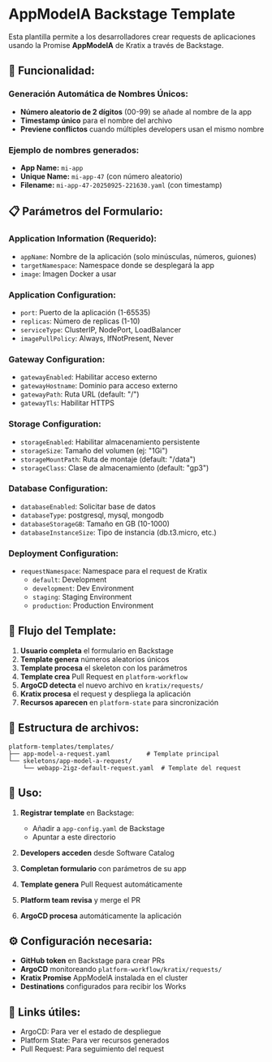 # AppModelA Backstage Template

Esta plantilla permite a los desarrolladores crear requests de aplicaciones usando la Promise **AppModelA** de Kratix a través de Backstage.

## 🎯 **Funcionalidad:**

### **Generación Automática de Nombres Únicos:**
- **Número aleatorio de 2 dígitos** (00-99) se añade al nombre de la app
- **Timestamp único** para el nombre del archivo
- **Previene conflictos** cuando múltiples developers usan el mismo nombre

### **Ejemplo de nombres generados:**
- **App Name:** `mi-app`
- **Unique Name:** `mi-app-47` (con número aleatorio)
- **Filename:** `mi-app-47-20250925-221630.yaml` (con timestamp)

## 📋 **Parámetros del Formulario:**

### **Application Information (Requerido):**
- `appName`: Nombre de la aplicación (solo minúsculas, números, guiones)
- `targetNamespace`: Namespace donde se desplegará la app
- `image`: Imagen Docker a usar

### **Application Configuration:**
- `port`: Puerto de la aplicación (1-65535)
- `replicas`: Número de replicas (1-10)  
- `serviceType`: ClusterIP, NodePort, LoadBalancer
- `imagePullPolicy`: Always, IfNotPresent, Never

### **Gateway Configuration:**
- `gatewayEnabled`: Habilitar acceso externo
- `gatewayHostname`: Dominio para acceso externo
- `gatewayPath`: Ruta URL (default: "/")
- `gatewayTls`: Habilitar HTTPS

### **Storage Configuration:**
- `storageEnabled`: Habilitar almacenamiento persistente
- `storageSize`: Tamaño del volumen (ej: "1Gi")
- `storageMountPath`: Ruta de montaje (default: "/data")
- `storageClass`: Clase de almacenamiento (default: "gp3")

### **Database Configuration:**
- `databaseEnabled`: Solicitar base de datos
- `databaseType`: postgresql, mysql, mongodb
- `databaseStorageGB`: Tamaño en GB (10-1000)
- `databaseInstanceSize`: Tipo de instancia (db.t3.micro, etc.)

### **Deployment Configuration:**
- `requestNamespace`: Namespace para el request de Kratix
  - `default`: Development
  - `development`: Dev Environment  
  - `staging`: Staging Environment
  - `production`: Production Environment

## 🔄 **Flujo del Template:**

1. **Usuario completa** el formulario en Backstage
2. **Template genera** números aleatorios únicos
3. **Template procesa** el skeleton con los parámetros
4. **Template crea** Pull Request en `platform-workflow`
5. **ArgoCD detecta** el nuevo archivo en `kratix/requests/`
6. **Kratix procesa** el request y despliega la aplicación
7. **Recursos aparecen** en `platform-state` para sincronización

## 📁 **Estructura de archivos:**

```
platform-templates/templates/
├── app-model-a-request.yaml          # Template principal
└── skeletons/app-model-a-request/
    └── webapp-2igz-default-request.yaml  # Template del request
```

## 🚀 **Uso:**

1. **Registrar template** en Backstage:
   - Añadir a `app-config.yaml` de Backstage
   - Apuntar a este directorio

2. **Developers acceden** desde Software Catalog
3. **Completan formulario** con parámetros de su app
4. **Template genera** Pull Request automáticamente
5. **Platform team revisa** y merge el PR
6. **ArgoCD procesa** automáticamente la aplicación

## ⚙️ **Configuración necesaria:**

- **GitHub token** en Backstage para crear PRs
- **ArgoCD** monitoreando `platform-workflow/kratix/requests/`
- **Kratix Promise** AppModelA instalada en el cluster
- **Destinations** configurados para recibir los Works

## 🔗 **Links útiles:**
- ArgoCD: Para ver el estado de despliegue
- Platform State: Para ver recursos generados  
- Pull Request: Para seguimiento del request